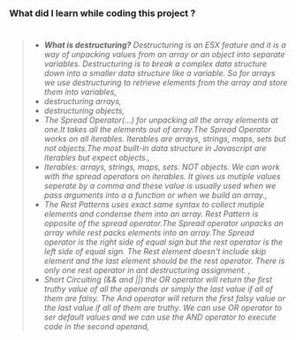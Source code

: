 ### What did I learn while coding this project ?

> #
>
> - _**What is destructuring?** Destructuring is an ESX feature and it is a way of unpacking values from an array or an object into separate variables. Destructuring is to break a complex data structure down into a smaller data structure like a variable. So for arrays we use destructuring to retrieve elements from the array and store them into variables,_
> - _destructuring arrays,_
> - _destructuring objects,_
> - _The Spread Operator(...) for unpacking all the array elements at one.It takes all the elements out of array.The Spread Operator works on all iterables. Iterables are arrays, strings, maps, sets but not objects.The most built-in data structure in Javascript are iterables but expect objects.,_
> - _Iterables: arrays, strings, maps, sets. NOT objects. We can work with the spread operators on iterables. It gives us mutiple values seperate by a comma and these value is usually used when we pass arguments into a a function or when we build an array.,_
> - _The Rest Patterns uses exact same syntax to collect mutiple elements and condense them into an array. Rest Pattern is opposite of the spread operator.The Spread operator unpacks an array while rest packs elements into an array.The Spread operator is the right side of equal sign but the rest operator is the left side of equal sign. The Rest element doesn't include skip element and the last element should be the rest operator. There is only one rest operator in ant destructuring assignment. ,_
> - _Short Circuiting (&& and ||) the OR operator will return the first truthy value of all the operands or simply the last value if all of them are falsy. The And operator will return the first falsy value or the last value if all of them are truthy. We can use OR operator to ser default values and we can use the AND operator to execute code in the second operand,_
>
> #
